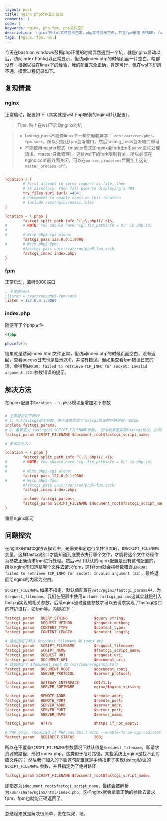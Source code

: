 ```yaml
---
layout: post
title: nginx php文件显示空白
comments: 1
code: 1
keywords: nginx, php-fpm, php文件空白
description: 'nginx下html文件显示正常，php文件显示空白，并且fpm报错 ERROR: failed to retrieve TCP_INFO for socket: Invalid argument (22)'
tags: [nginx, fpm, wsl]
---
```


今天在bash on windows鼓捣php环境的时候偶然遇到一个坑，就是nginx启动以后，访问index.html可以正常显示，但访问index.php的时候页面一片空白，啥都没有！根据以往在linux下的经验，我的配置完全正确，肯定可行，但在wsl下却跑不通，摸索过程记录如下。

## 复现情景

### nginx

正常启动，配置如下（其实就是wsl下apt安装的nginx默认配置），

> Tips: 贴上在wsl下启动nginx的坑：

> - fastcig_pass不能像linux下一样使用套接字：`unix:/var/run/php5-fpm.sock`，所以只能让fpm监听端口，然后fastcig_pass监听端口即可
> - 不能使用master模式（master模式即nginx会fork出n多salve进程处理请求，master只做管理），这根wsl下的fork限制有关，所以必须在nginx.conf最外面关闭，可以在`worker_processes`后面加上这句 `master_process off;`

```ini

location / {
        # First attempt to serve request as file, then
        # as directory, then fall back to displaying a 404.
        try_files $uri $uri/ =404;
        # Uncomment to enable naxsi on this location
        # include /etc/nginx/naxsi.rules
}

location ~ \.php$ {
        fastcgi_split_path_info ^(.+\.php)(/.+)$;
#       # NOTE: You should have "cgi.fix_pathinfo = 0;" in php.ini
#
#       # With php5-cgi alone:
        fastcgi_pass 127.0.0.1:9000;
#       # With php5-fpm:
        #fastcgi_pass unix:/var/run/php5-fpm.sock;
        fastcgi_index index.php;
}

```

### fpm

正常启动，监听9000端口

```ini
; 不使用sock
;listen = /var/run/php5-fpm.sock
listen = 127.0.0.1:9000
```

### index.php

随便写了个php文件

```php
<?php

phpinfo();
```

结果就是访问index.html文件正常，但访问index.php的时候页面空白，没有返回，查看access日志也是显示200，并没有错误。但如果查看fpm错误日志的话，会得到`ERROR: failed to retrieve TCP_INFO for socket: Invalid argument (22)`参数错误的提示。

## 解决方法

在nginx配置中`location ~ \.php$`模块里增加如下参数

```ini

# 主要增加如下两行
# 1、引入fastcgi相关参数，用于请求实现了fastcgi协议的守护进程，如fpm
include fastcgi_params;
# 2、重新定义 fastcgi的 SCRIPT_FILENAME参数， 因为如果要实现fastcgi协议，必须指定 SCRIPT_FILENAME 参数
fastcgi_param SCRIPT_FILENAME $document_root$fastcgi_script_name;

# 更改之后为：

location ~ \.php$ {
        fastcgi_split_path_info ^(.+\.php)(/.+)$;
#       # NOTE: You should have "cgi.fix_pathinfo = 0;" in php.ini
#
#       # With php5-cgi alone:
        fastcgi_pass 127.0.0.1:9000;
#       # With php5-fpm:
        #fastcgi_pass unix:/var/run/php5-fpm.sock;
        fastcgi_index index.php;

        include fastcgi_params;
        fastcgi_param SCRIPT_FILENAME $document_root$fastcgi_script_name;
}

```

重启nginx即可

## 问题探究

在nginx的fastcgi协议模式中，是需要指定运行文件位置的，即`SCRIPT_FILENAME`变量，这样fastcgi接口才能知道到底要去执行哪个文件，才能将这个文件路径作为参数正确请求fpm进行处理。然后wsl下默认的nginx配置是没有这句配置的，所以nginx不知道拿哪个文件去请求fpm，这样fpm就会报参数错误,`ERROR: failed to retrieve TCP_INFO for socket: Invalid argument (22)`，最终返回给nginx的内容为空白。

`SCRIPT_FILENAME` 如果不指定，默认值配置在`/etc/nginx/fastcgi_params`中，为`$request_filename`。我们在配置中使用`include fastcgi_params`这其实就是引入fastcgi实现的相关参数，后续nginx通过这些参数才可以去请求实现了fastcgi接口的守护进程，如fpm等。内容如下：

```conf
fastcgi_param   QUERY_STRING            $query_string;
fastcgi_param   REQUEST_METHOD          $request_method;
fastcgi_param   CONTENT_TYPE            $content_type;
fastcgi_param   CONTENT_LENGTH          $content_length;

# 这句指定了默认 $request_filename 如 index.php
fastcgi_param   SCRIPT_FILENAME         $request_filename;
fastcgi_param   SCRIPT_NAME             $fastcgi_script_name;
fastcgi_param   REQUEST_URI             $request_uri;
fastcgi_param   DOCUMENT_URI            $document_uri;
# 这句指定了 $document_root 如 /var/share/nginx/html/
fastcgi_param   DOCUMENT_ROOT           $document_root;
fastcgi_param   SERVER_PROTOCOL         $server_protocol;

fastcgi_param   GATEWAY_INTERFACE       CGI/1.1;
fastcgi_param   SERVER_SOFTWARE         nginx/$nginx_version;

fastcgi_param   REMOTE_ADDR             $remote_addr;
fastcgi_param   REMOTE_PORT             $remote_port;
fastcgi_param   SERVER_ADDR             $server_addr;
fastcgi_param   SERVER_PORT             $server_port;
fastcgi_param   SERVER_NAME             $server_name;

fastcgi_param   HTTPS                   $https if_not_empty;

# PHP only, required if PHP was built with --enable-force-cgi-redirect
fastcgi_param   REDIRECT_STATUS         200;
```

所以在不覆盖`SCRIPT_FILENAME`参数情况下默认值是`$request_filename`，即请求资源的路径，形如 index.php，这类似于相对路径，某些系统上nginx是找不到对应文件的；
然后我们加入的下面这句配置就是手动指定了实现fastcgi协议的 `SCRIPT_FILENAME` 参数，并且指定为了绝对路径

```conf
fastcgi_param SCRIPT_FILENAME $document_root$fastcgi_script_name;
```

即指定为`$document_root$fastcgi_script_name`，最终会被解析为`/usr/share/nginx/html/index.php`，这样nginx就会拿着正确的参数去请求fpm，fpm也就能正确返回了。

-----

总结起来就是解决很简单，贵在探究，嗯。
